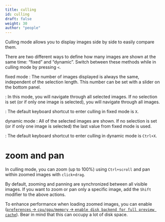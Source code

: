 ```yaml
---
title: culling
id: culling
draft: false
weight: 30
author: "people"
---
```


Culling mode allows you to display images side by side to easily compare them. 

There are two different ways to define how many images are shown at the same time: “fixed” and “dynamic”. Switch between these methods while in culling mode by pressing `<`.

fixed mode
: The number of images displayed is always the same, independent of the selection length. This number can be set with a slider on the bottom panel.

: In this mode, you will navigate through all selected images. If no selection is set (or if only one image is selected), you will navigate through all images.

: The default keyboard shortcut to enter culling in fixed mode is `X`.

dynamic mode
: All of the selected images are shown. If no selection is set (or if only one image is selected) the last value from fixed mode is used.

: The default keyboard shortcut to enter culling in dynamic mode is `Ctrl+X`.

# zoom and pan

In culling mode, you can zoom (up to 100%) using `Ctrl+scroll` and pan within zoomed images with `click+drag`.

By default, zooming and panning are synchronized between all visible images. If you want to zoom or pan only a specific image, add the `Shift` modifier to the above actions.

To enhance performance when loading zoomed images, you can enable ([`preferences` -> `cpu/gpu/memory` -> `enable disk backend for full preview cache`](../../preferences-settings/cpu-gpu-memory.md)). Bear in mind that this can occupy a lot of disk space.
